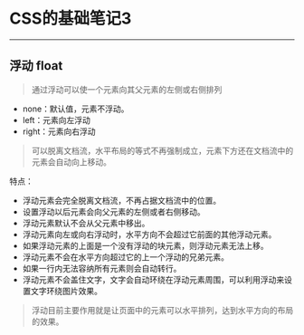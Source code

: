# CSS的基础笔记3

---
## 浮动 float
> 通过浮动可以使一个元素向其父元素的左侧或右侧排列
- none：默认值，元素不浮动。
- left：元素向左浮动
- right：元素向右浮动
> 可以脱离文档流，水平布局的等式不再强制成立，元素下方还在文档流中的元素会自动向上移动。

特点：
- 浮动元素会完全脱离文档流，不再占据文档流中的位置。
- 设置浮动以后元素会向父元素的左侧或者右侧移动。
- 浮动元素默认不会从父元素中移出。
- 浮动元素向左或向右浮动时，水平方向不会超过它前面的其他浮动元素。
- 如果浮动元素的上面是一个没有浮动的块元素，则浮动元素无法上移。
- 浮动元素不会在水平方向超过它的上一个浮动的兄弟元素。
- 如果一行内无法容纳所有元素则会自动转行。
- 浮动元素不会盖住文字，文字会自动环绕在浮动元素周围，可以利用浮动来设置文字环绕图片效果。

> 浮动目前主要作用就是让页面中的元素可以水平排列，达到水平方向的布局的效果。
